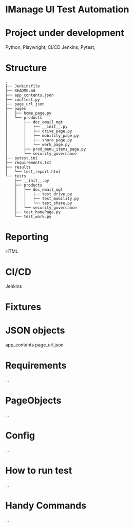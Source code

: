# IManage UI Test Automation
# Project under development
Python, Playwright, CI/CD Jenkins, Pytest, 

# Structure
```
.
├── Jenkinsfile
├── README.md
├── app_contents.json
├── conftest.py
├── page_url.json
├── pages
│   ├── home_page.py
│   └── products
│       ├── doc_email_mgt
│       │   ├── __init__.py
│       │   ├── drive_page.py
│       │   ├── mobility_page.py
│       │   ├── share_page.py
│       │   └── work_page.py
│       ├── prod_menu_items_page.py
│       └── security_governance
├── pytest.ini
├── requirements.txt
├── results
│   └── test_report.html
└── tests
    ├── __init__.py
    ├── products
    │   ├── doc_email_mgt
    │   │   ├── test_drive.py
    │   │   ├── test_mobility.py
    │   │   └── test_share.py
    │   └── security_governance
    ├── test_homePage.py
    └── test_work.py
```

# Reporting
HTML

# CI/CD 
Jenkins

# Fixtures

# JSON objects
app_contents
page_url.json

# Requirements
.
.


# PageObjects
.
.

# Config
.
.

# How to run test
.
.

# Handy Commands
.
.

